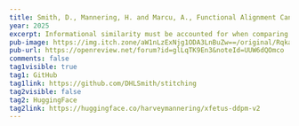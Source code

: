 ```yaml
---
title: Smith, D., Mannering, H. and Marcu, A., Functional Alignment Can Mislead Examining Model Stitching. In Forty-second International Conference on Machine Learning (ICML 2025 Spotlight).
year: 2025
excerpt: Informational similarity must be accounted for when comparing models; model stitching does not do this.
pub-image: https://img.itch.zone/aW1nLzExNjg1ODA3LnBuZw==/original/RqkaR2.png
pub-url: https://openreview.net/forum?id=glLqTK9En3&noteId=UUW6dQOmco
comments: false
tag1visible: true
tag1: GitHub
tag1link: https://github.com/DHLSmith/stitching
tag2visible: false
tag2: HuggingFace
tag2link: https://huggingface.co/harveymannering/xfetus-ddpm-v2
---
```



